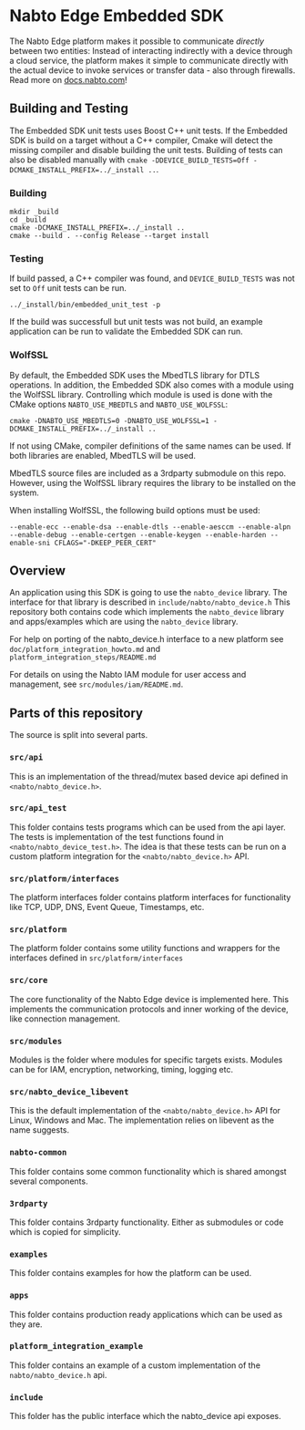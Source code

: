 # Nabto Edge Embedded SDK

The Nabto Edge platform makes it possible to communicate _directly_ between two entities: Instead of interacting indirectly with a device through a cloud service, the platform makes it simple to communicate directly with the actual device to invoke services or transfer data - also through firewalls. Read more on [docs.nabto.com](https://docs.nabto.com/developer/guides/overview/platform-overview.html)!

## Building and Testing

The Embedded SDK unit tests uses Boost C++ unit tests. If the Embedded SDK is build on a target without a C++ compiler, Cmake will detect the missing compiler and disable building the unit tests. Building of tests can also be disabled manually with `cmake -DDEVICE_BUILD_TESTS=Off -DCMAKE_INSTALL_PREFIX=../_install ..`.

### Building
```
mkdir _build
cd _build
cmake -DCMAKE_INSTALL_PREFIX=../_install ..
cmake --build . --config Release --target install
```

### Testing

If build passed, a C++ compiler was found, and `DEVICE_BUILD_TESTS` was not set to `Off` unit tests can be run.

```
../_install/bin/embedded_unit_test -p
```

If the build was successfull but unit tests was not build, an example application can be run to validate the Embedded SDK can run.

### WolfSSL

By default, the Embedded SDK uses the MbedTLS library for DTLS operations. In addition, the Embedded SDK also comes with a module using the WolfSSL library. Controlling which module is used is done with the CMake options `NABTO_USE_MBEDTLS` and `NABTO_USE_WOLFSSL`:

```
cmake -DNABTO_USE_MBEDTLS=0 -DNABTO_USE_WOLFSSL=1 -DCMAKE_INSTALL_PREFIX=../_install ..
```

If not using CMake, compiler definitions of the same names can be used. If both libraries are enabled, MbedTLS will be used.

MbedTLS source files are included as a 3rdparty submodule on this repo. However, using the WolfSSL library requires the library to be installed on the system.

When installing WolfSSL, the following build options must be used:

```
--enable-ecc --enable-dsa --enable-dtls --enable-aesccm --enable-alpn --enable-debug --enable-certgen --enable-keygen --enable-harden --enable-sni CFLAGS="-DKEEP_PEER_CERT"
```

## Overview

An application using this SDK is going to use the `nabto_device`
library. The interface for that library is described in
`include/nabto/nabto_device.h` This repository both contains code
which implements the `nabto_device` library and apps/examples which
are using the `nabto_device` library.

For help on porting of the nabto_device.h interface to a new platform
see `doc/platform_integration_howto.md` and
`platform_integration_steps/README.md`

For details on using the Nabto IAM module for user access and
management, see `src/modules/iam/README.md`.


## Parts of this repository

The source is split into several parts.

### `src/api`

This is an implementation of the thread/mutex based device api defined
in `<nabto/nabto_device.h>`.

### `src/api_test`

This folder contains tests programs which can be used from the api
layer. The tests is implementation of the test functions found in
`<nabto/nabto_device_test.h>`. The idea is that these tests can
be run on a custom platform integration for the `<nabto/nabto_device.h>`
API.

### `src/platform/interfaces`

The platform interfaces folder contains platform interfaces for
functionality like TCP, UDP, DNS, Event Queue, Timestamps, etc.

### `src/platform`

The platform folder contains some utility functions and wrappers for
the interfaces defined in `src/platform/interfaces`

### `src/core`

The core functionality of the Nabto Edge device is implemented
here. This implements the communication protocols and inner working of
the device, like connection management.

### `src/modules`

Modules is the folder where modules for specific targets
exists. Modules can be for IAM, encryption, networking, timing, logging
etc.

### `src/nabto_device_libevent`

This is the default implementation of the `<nabto/nabto_device.h>` API
for Linux, Windows and Mac. The implementation relies on libevent as
the name suggests.

### `nabto-common`

This folder contains some common functionality which is shared amongst
several components.

### `3rdparty`

This folder contains 3rdparty functionality. Either as submodules or
code which is copied for simplicity.

### `examples`

This folder contains examples for how the platform can be used.

### `apps`

This folder contains production ready applications which can be used
as they are.

### `platform_integration_example`

This folder contains an example of a custom implementation of the
`nabto/nabto_device.h` api.

### `include`

This folder has the public interface which the nabto_device api
exposes.
